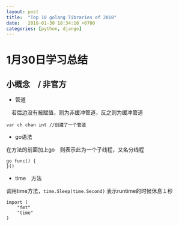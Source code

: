 ```yaml
---
layout: post
title:  "Top 10 golang libraries of 2018"
date:   2018-01-30 18:34:10 +0700
categories: [python, django]
---
```


# 1月30日学习总结

## 小概念　/ 非官方
- 管道

　若后边没有被赋值，则为非缓冲管道，反之则为缓冲管道

```
var ch chan int //创建了一个管道
```
- go语法


在方法的前面加上go　则表示此为一个子线程，又名分线程

```
go func() {
}()
```
- time　方法


调用time方法，`time.Sleep(time.Second)` 表示runtime的时候休息１秒
```
import (
	"fmt"
	"time"
)
```
